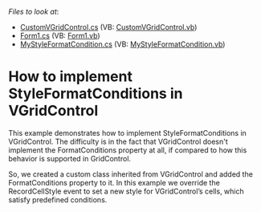 <!-- default file list -->
*Files to look at*:

* [CustomVGridControl.cs](./CS/StyleFormatConditionsForXtraVerticalGrid/CustomVGridControl.cs) (VB: [CustomVGridControl.vb](./VB/StyleFormatConditionsForXtraVerticalGrid/CustomVGridControl.vb))
* [Form1.cs](./CS/StyleFormatConditionsForXtraVerticalGrid/Form1.cs) (VB: [Form1.vb](./VB/StyleFormatConditionsForXtraVerticalGrid/Form1.vb))
* [MyStyleFormatCondition.cs](./CS/StyleFormatConditionsForXtraVerticalGrid/MyStyleFormatCondition.cs) (VB: [MyStyleFormatCondition.vb](./VB/StyleFormatConditionsForXtraVerticalGrid/MyStyleFormatCondition.vb))
<!-- default file list end -->
# How to implement StyleFormatConditions in VGridControl


<p>This example demonstrates how to implement StyleFormatConditions in VGridControl. The difficulty is in the fact that VGridControl doesn't implement the FormatConditions property at all, if compared to how this behavior is supported in GridControl. </p><p>So, we created a custom class inherited from VGridControl and added the FormatConditions property to it. In this example we override the RecordCellStyle event to set a new style for VGridControl’s cells, which satisfy predefined conditions.</p>

<br/>



